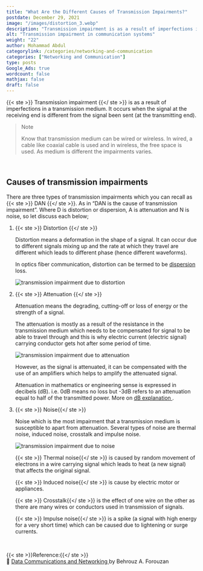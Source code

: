 ```yaml
---
title: "What Are the Different Causes of Transmission Impairments?"
postdate: December 29, 2021
image: "/images/distortion_3.webp"
description: "Transmission impairment is as a result of imperfections in a transmission medium. There are three basic types of impairments which are attenuation, distortion and noise."
alt: "Transmission impairment in communication systems"
weight: "22"
author: Mohammad Abdul
categorylink: /categories/networking-and-communication
categories: ["Networking and Communication"]
type: posts
Google_Ads: true
wordcount: false
mathjax: false
draft: false
---
```



{{< ste >}} Transmission impairment {{</ ste >}} is as a result of imperfections in a transmission medium. It occurs when the signal at the receiving end is different from the signal been sent (at the transmitting end).

<blockquote class="blockquote">
   <p class="little-nugget">Note</p>
   <p class="quote-text">Know that transmission medium can be wired or wireless. In wired, a cable like coaxial cable is used and in wireless, the free space is used. As medium is different the impairments varies.
 </blockquote>
 <br>

## Causes of transmission impairments

There are three types of transmission impairments which you can recall as {{< ste >}} DAN {{</ ste >}}. As in “DAN is the cause of transmission impairment”. Where D is distortion or dispersion, A is attenuation and N is noise, so let discuss each below;

1. {{< ste >}} Distortion {{</ ste >}}

   Distortion means a deformation in the shape of a signal.
   It can occur due to different signals mixing up and the rate at which they travel are different which leads to different phase (hence different waveforms).

   In optics fiber communication, distortion can be termed to be <a class="links-to-article" href="/networking/what-is-dispersion-in-optical-fiber-and-the-types/">dispersion</a> loss.

   <img loading="lazy" src="/images/distortion_1.webp" alt="transmission impairment due to distortion">

2. {{< ste >}} Attenuation {{</ ste >}}

   Attenuation means the degrading, cutting-off or loss of energy or the strength of a signal.

   The attenuation is mostly as a result of the resistance in the transmission medium which needs to be compensated for signal to be able to travel through and this is why electric current (electric signal) carrying conductor gets hot after some period of time.

   <img loading="lazy" src="/images/distortion_3.webp" alt="transmission impairment due to attenuation">

   However, as the signal is attenuated, it can be compensated with the use of an amplifiers which helps to amplify the attenuated signal.

   Attenuation in mathematics or engineering sense is expressed in decibels (dB). i.e. 0dB means no loss but -3dB refers to an attenuation equal to half of the transmitted power. More on <a class="links-to-article" href="/electronics/decibel-explained-simply">dB explanation </a>.

3. {{< ste >}} Noise{{</ ste >}}

   Noise which is the most impairment that a transmission medium is susceptible to apart from attenuation. Several types of noise are thermal noise, induced noise, crosstalk and impulse noise.

   <img loading="lazy" src="/images/distortion_2.webp" alt="transmission impairment due to noise">

   {{< ste >}} Thermal noise{{</ ste >}} is caused by random movement of electrons in a wire carrying signal which leads to heat (a new signal) that affects the original signal.

   {{< ste >}} Induced noise{{</ ste >}} is cause by electric motor or appliances.

   {{< ste >}} Crosstalk{{</ ste >}} is the effect of one wire on the other as there are many wires or conductors used in transmission of signals.

   {{< ste >}} Impulse noise{{</ ste >}} is a spike (a signal with high energy for a very short time) which can be caused due to lightening or surge currents.

<br>

{{< ste >}}Reference:{{</ ste >}}
<br>
:book: <a class="links-to-others" href="https://amzn.to/3zgwhJB" target="_blank">Data Communications
and Networking </a>by Behrouz A. Forouzan

<br>
